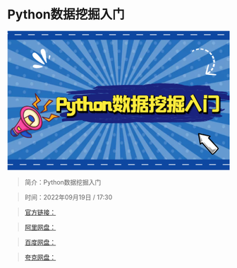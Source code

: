# Python数据挖掘入门

![img](../../assets/e05ad9ef745b4896be1c2d9707023c3c.png)

> 简介：Python数据挖掘入门

> 时间：2022年09月19日 / 17:30

> [官方链接：]()

> [阿里网盘：]()

> [百度网盘：]()

> [夸克网盘：]()
